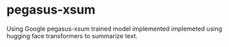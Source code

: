 # pegasus-xsum
Using Google pegasus-xsum trained model implemented implemeted using hugging face transformers to summarize text.
